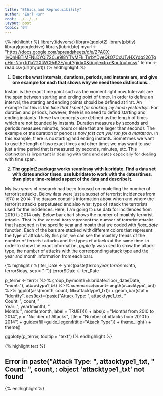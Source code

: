 ```yaml
---
title: "Ethics and Reproducibility"
author: "Earl Hur"
root: ../../../
layout: post
topic: '04'
---
```



{% highlight r %}
library(tidyverse)
library(ggplot2)
library(plotly)
library(googledrive)
library(lubridate)
myurl <- "https://docs.google.com/spreadsheets/d/e/2PACX-1vQhHBTlMFNLDYQi72CLe9l8YTwMFk_TmbYDyeQkO7CxUTvHXYdqS26TguHn-Nfqxtd1a2GXlWC9cK2E/pub?gid=0&single=true&output=csv"
terror <- read.csv(url(myurl))
{% endhighlight %}

1. **Describe what intervals, durations, periods, and instants are, and give one example for each that shows why we need these distinctions.**. 

Instant is the exact time point such as the moment right now. Intervals are the span between starting and ending point of times. In order to define an interval, the starting and ending points should be defined at first. An example for this is *the time that I spent for cooking my lunch yesterday.*. For duration and periods, however, there is no need to defind starting and ending instants. These two concepts are defined as the length of times which are not bounded by instants. Duration measures by seconds and periods measures minutes, hours or else that are larger than seconds. The example of the duration or period is *how fast can you run for a marathon*. In this example, there is no starting and ending instants. Sometimes we want to use the length of two exact times and other times we may want to use just a time period that is measured by seconds, minutes, etc. This distinction is important in dealing with time and dates especially for dealing with time span. 

2. **The ggplot2 package works seamlessy with lubridate. Find a data set with dates and/or times, use lubridate to work with the dates/times, then plot a time-related aspect of the data and describe it.**

My two years of research had been focused on modelling the number of terrorist attacks. Below data were just a subset of terrorist incidences from 1970 to 2014. The dataset contains information about when and where the terrorist attacks perpetuated and also what type of attack the terrorists used for the incidences. Here, I am going to use data for incidences from 2010 to 2014 only. Below bar chart shows the number of monthly terrorist attacks. That is, the vertical bars represent the number of terrorist attacks that happened in the specific year and month that are coded with *floor_date* function. Each of the bars are stacked with different colors that represent the type of attacks. By this plot, we can see the monthly trends of the number of terrorist attacks and the types of attacks at the same time. In order to show the exact information, *ggplotly* was used to show the attack type, the number of attacks with the corresponding attack type and the year and month information from each bars.


{% highlight r %}
ter_Date <- ymd(paste(terror$iyear, terror$imonth, terror$iday, sep = "-"))
terror$Date <- ter_Date

p_terror <- terror %>% 
  group_by(month=lubridate::floor_date(Date, "month"), attacktype1_txt) %>%
  summarise(count=length(attacktype1_txt)) %>%
  ggplot(aes(month, count, fill=attacktype1_txt)) +
  geom_bar(stat = "identity",
           aes(text=(paste("Attack Type: ", attacktype1_txt,
                           "<br>Count: ", count,
                           "<br>Year: ", year(month),
                           "<br>Month: ", month(month, label = TRUE))))) +
  labs(x = "Months from 2010 to 2014", y = "Number of Attacks", 
       title = "Number of Attacks from 2010 to 2014") +
  guides(fill=guide_legend(title="Attack Type")) + 
  theme_light() +
  theme()
  
ggplotly(p_terror, tooltip = "text")
{% endhighlight %}



{% highlight text %}
## Error in paste("Attack Type: ", attacktype1_txt, "<br>Count: ", count, : object 'attacktype1_txt' not found
{% endhighlight %}

